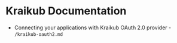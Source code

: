 # Kraikub Documentation
- Connecting your applications with Kraikub OAuth 2.0 provider - `/kraikub-oauth2.md`
